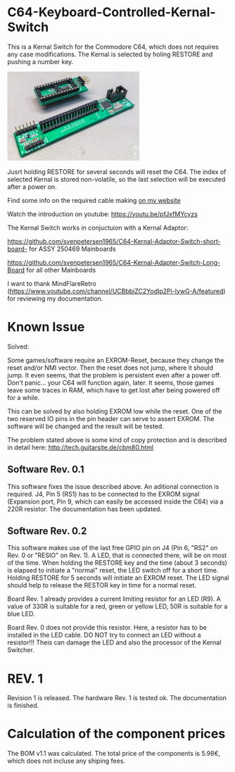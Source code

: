 # C64-Keyboard-Controlled-Kernal-Switch
This is a Kernal Switch for the Commodore C64, which does not requires any case modifications. The Kernal is selected by holing RESTORE and pushing a number key. 

<img src="https://github.com/svenpetersen1965/C64-Keyboard-Controlled-Kernal-Switch/blob/master/Rev.%200/pictures/2195_-_KA%26KSw.JPG" width="300" alt="Kernal Switch and Kernal Adaptor">

Jusrt holding RESTORE for several seconds will reset the C64. The index of selected Kernal is stored non-volatile, so the last selection will be executed after a power on.

Find some info on the required cable making <a href="http://tech.guitarsite.de/cable_making.html">on my website</a>

Watch the introduction on youtube: https://youtu.be/pfJxfMYcyzs

The Kernal Switch works in conjuctuion with a Kernal Adaptor:

https://github.com/svenpetersen1965/C64-Kernal-Adaptor-Switch-short-board- for ASSY 250469 Mainboards

https://github.com/svenpetersen1965/C64-Kernal-Adapter-Switch-Long-Board for all other Mainboards

I want to thank MindFlareRetro (https://www.youtube.com/channel/UCBbbiZC2YodIp2Pi-lywG-A/featured) for reviewing my documentation.

# Known Issue
Solved:

Some games/software require an EXROM-Reset, because they change the reset and/or NMI vector. Then the reset does not jump, where it should jump. It even seems, that the problem is persistent even after a power off. Don't panic... your C64 will function again, later. It seems, those games leave some traces in RAM, which have to get lost after being powered off for a while. 

This can be solved by also holding EXROM low while the reset. One of the two reserved IO pins in the pin header can serve to assert EXROM. The software will be changed and the result will be tested.

The problem stated above is some kind of copy protection and is described in detail here: http://tech.guitarsite.de/cbm80.html 

## Software Rev. 0.1
This software fixes the issue described above. An aditional connection is required. J4, Pin 5 (RS1) has to be connected to the EXROM signal (Expansion port, Pin 9, which can easily be accessed inside the C64) via a 220R resistor. The documentation has been updated.

## Software Rev. 0.2
This software makes use of the last free GPIO pin on J4 (Pin 6, "RS2" on Rev. 0 or "RESIO" on Rev. 1). A LED, that is connected there, will be on most of the time. When holding the RESTORE key and the time (about 3 seconds) is elapsed to initiate a "normal" reset, the LED switch off for a short time. Holding RESTORE for 5 seconds will initiate an EXROM reset. The LED signal should help to release the RESTOR key in time for a normal reset.

Board Rev. 1 already provides a current limiting resistor for an LED (R9). A value of 330R is suitable for a red, green or yellow LED, 50R is suitable for a blue LED.

Board Rev. 0 does not provide this resistor. Here, a resistor has to be installed in the LED cable. DO NOT try to connect an LED without a resistor!!! Theis can damage the LED and also the processor of the Kernal Switcher.  

# REV. 1
Revision 1 is released. The hardware Rev. 1 is tested ok. The documentation is finished.

# Calculation of the component prices
The BOM v1.1 was calculated. The total price of the components is 5.98€, which does not incluse any shiping fees. 

